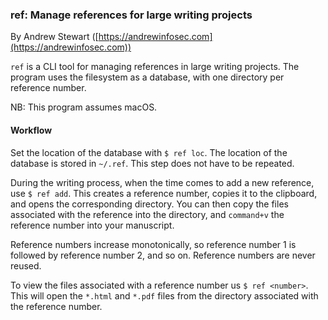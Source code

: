 
### ref: Manage references for large writing projects

By Andrew Stewart ([https://andrewinfosec.com](https://andrewinfosec.com))

`ref` is a CLI tool for managing references in large writing projects. The program uses the filesystem as a database, with one directory per reference number.  

NB: This program assumes macOS.

#### Workflow

Set the location of the database with `$ ref loc`. The location of the database is stored in `~/.ref`. This step does not have to be repeated.

During the writing process, when the time comes to add a new reference, use `$ ref add`. This creates a reference number, copies it to the clipboard, and opens the corresponding directory. You can then copy the files associated with the reference into the directory, and `command+v` the reference number into your manuscript.

Reference numbers increase monotonically, so reference number 1 is followed by reference number 2, and so on. Reference numbers are never reused.

To view the files associated with a reference number us `$ ref <number>`. This will open the `*.html` and `*.pdf` files from the directory associated with the reference number.
